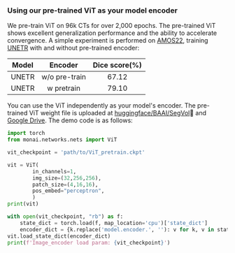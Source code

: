 ### Using our pre-trained ViT as your model encoder
We pre-train ViT on 96k CTs for over 2,000 epochs. The pre-trained ViT shows excellent generalization performance and the ability to accelerate convergence. 
A simple experiment is performed on [AMOS22](https://amos22.grand-challenge.org/), training [UNETR](https://arxiv.org/abs/2103.10504) with and without pre-trained encoder:

|   Model  | Encoder       |   Dice score(%)   |
| :--:     | :--:          |:--:               |
|   UNETR  | w/o pre-train |  67.12            |
|   UNETR  | w   pretrain  |  79.10            |


You can use the ViT independently as your model's encoder. The pre-trained ViT weight file is uploaded at [huggingface/BAAI/SegVol](https://huggingface.co/BAAI/SegVol/tree/main)🤗 and [Google Drive](https://drive.google.com/drive/folders/1TEJtgctH534Ko5r4i79usJvqmXVuLf54?usp=drive_link). The demo code is as follows:
```python
import torch
from monai.networks.nets import ViT

vit_checkpoint = 'path/to/ViT_pretrain.ckpt'

vit = ViT(
        in_channels=1,
        img_size=(32,256,256),
        patch_size=(4,16,16),
        pos_embed="perceptron",
        )
print(vit)

with open(vit_checkpoint, "rb") as f:
    state_dict = torch.load(f, map_location='cpu')['state_dict']
    encoder_dict = {k.replace('model.encoder.', ''): v for k, v in state_dict.items() if 'model.encoder.' in k}
vit.load_state_dict(encoder_dict)
print(f'Image_encoder load param: {vit_checkpoint}')
```
